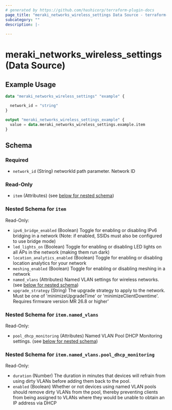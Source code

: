 ```yaml
---
# generated by https://github.com/hashicorp/terraform-plugin-docs
page_title: "meraki_networks_wireless_settings Data Source - terraform-provider-meraki"
subcategory: ""
description: |-
  
---
```


# meraki_networks_wireless_settings (Data Source)



## Example Usage

```terraform
data "meraki_networks_wireless_settings" "example" {

  network_id = "string"
}

output "meraki_networks_wireless_settings_example" {
  value = data.meraki_networks_wireless_settings.example.item
}
```

<!-- schema generated by tfplugindocs -->
## Schema

### Required

- `network_id` (String) networkId path parameter. Network ID

### Read-Only

- `item` (Attributes) (see [below for nested schema](#nestedatt--item))

<a id="nestedatt--item"></a>
### Nested Schema for `item`

Read-Only:

- `ipv6_bridge_enabled` (Boolean) Toggle for enabling or disabling IPv6 bridging in a network (Note: if enabled, SSIDs must also be configured to use bridge mode)
- `led_lights_on` (Boolean) Toggle for enabling or disabling LED lights on all APs in the network (making them run dark)
- `location_analytics_enabled` (Boolean) Toggle for enabling or disabling location analytics for your network
- `meshing_enabled` (Boolean) Toggle for enabling or disabling meshing in a network
- `named_vlans` (Attributes) Named VLAN settings for wireless networks. (see [below for nested schema](#nestedatt--item--named_vlans))
- `upgrade_strategy` (String) The upgrade strategy to apply to the network. Must be one of 'minimizeUpgradeTime' or 'minimizeClientDowntime'. Requires firmware version MR 26.8 or higher'

<a id="nestedatt--item--named_vlans"></a>
### Nested Schema for `item.named_vlans`

Read-Only:

- `pool_dhcp_monitoring` (Attributes) Named VLAN Pool DHCP Monitoring settings. (see [below for nested schema](#nestedatt--item--named_vlans--pool_dhcp_monitoring))

<a id="nestedatt--item--named_vlans--pool_dhcp_monitoring"></a>
### Nested Schema for `item.named_vlans.pool_dhcp_monitoring`

Read-Only:

- `duration` (Number) The duration in minutes that devices will refrain from using dirty VLANs before adding them back to the pool.
- `enabled` (Boolean) Whether or not devices using named VLAN pools should remove dirty VLANs from the pool, thereby preventing clients from being assigned to VLANs where they would be unable to obtain an IP address via DHCP
